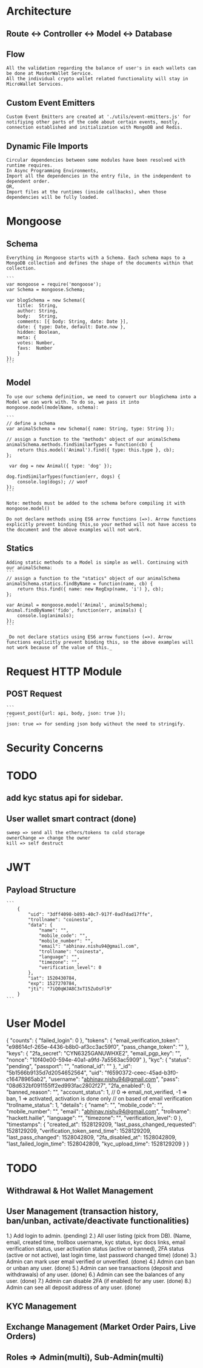 
# Architecture
## Route <-> Controller <-> Model <-> Database

## Flow
    All the validation regarding the balance of user's in each wallets can be done at MasterWallet Service.
    All the individual crypto wallet related functionality will stay in MicroWallet Services.

## Custom Event Emitters
    Custom Event Emitters are created at './utils/event-emitters.js' for notifiying other parts of the code about certain events, mostly, connection established and initialization with MongoDB and Redis.

## Dynamic File Imports 
    Circular dependencies between some modules have been resolved with runtime requires.
    In Async Programming Environments,
    Import all the dependencies in the entry file, in the independent to dependent order.
    OR, 
    Import files at the runtimes (inside callbacks), when those dependencies will be fully loaded.


# Mongoose
## Schema
    Everything in Mongoose starts with a Schema. Each schema maps to a MongoDB collection and defines the shape of the documents within that collection.

    ```
    var mongoose = require('mongoose');
    var Schema = mongoose.Schema;

    var blogSchema = new Schema({
        title:  String,
        author: String,
        body:   String,
        comments: [{ body: String, date: Date }],
        date: { type: Date, default: Date.now },
        hidden: Boolean,
        meta: {
        votes: Number,
        favs:  Number
        }
    });
    ```

## Model
    To use our schema definition, we need to convert our blogSchema into a Model we can work with. To do so, we pass it into mongoose.model(modelName, schema):

    ```
    // define a schema
    var animalSchema = new Schema({ name: String, type: String });

    // assign a function to the "methods" object of our animalSchema
    animalSchema.methods.findSimilarTypes = function(cb) {
        return this.model('Animal').find({ type: this.type }, cb);
    };

     var dog = new Animal({ type: 'dog' });

    dog.findSimilarTypes(function(err, dogs) {
        console.log(dogs); // woof
    });
    ```

    Note: methods must be added to the schema before compiling it with mongoose.model()
    
    Do not declare methods using ES6 arrow functions (=>). Arrow functions explicitly prevent binding this,so your method will not have access to the document and the above examples will not work.

## Statics
    Adding static methods to a Model is simple as well. Continuing with our animalSchema:
    ```
    // assign a function to the "statics" object of our animalSchema
    animalSchema.statics.findByName = function(name, cb) {
        return this.find({ name: new RegExp(name, 'i') }, cb);
    };

    var Animal = mongoose.model('Animal', animalSchema);
    Animal.findByName('fido', function(err, animals) {
        console.log(animals);
    });
    ```

    _Do not declare statics using ES6 arrow functions (=>). Arrow functions explicitly prevent binding this, so the above examples will not work because of the value of this._

# Request HTTP Module
## POST Request
    ```
    request_post({url: api, body, json: true });
    ```
    json: true => for sending json body without the need to stringify.

# Security Concerns

# TODO
## add kyc status api for sidebar.

## User wallet smart contract (done)
    sweep => send all the ethers/tokens to cold storage
    ownerChange => change the owner
    kill => self destruct

# JWT
## Payload Structure
    ```
        {
            "uid": "3dff4098-b893-40c7-917f-0ad7dad17ffe",
            "trollname": "coinesta",
            "data": {
                "name": "",
                "mobile_code": "",
                "mobile_number": "",
                "email": "abhinav.nishu94@gmail.com",
                "trollname": "coinesta",
                "language": "",
                "timezone": "",
                "verification_level": 0
            },
            "iat": 1520430784,
            "exp": 1527270784,
            "jti": "7iQ0qWJA8C3xT15ZuOsFl9"
        }
    ```

# User Model
{
    "counts": {
        "failed_login": 0
    },
    "tokens": {
        "email_verification_token": "e98614cf-265e-4436-b8b0-af3cc3ac59f0",
        "pass_change_token": ""
    },
    "keys": {
        "2fa_secret": "CYN6325GANUWHXE2",
        "email_pgp_key": "",
        "nonce": "10f40e00-594e-40a1-a9fd-7a5563ac5909"
    },
    "kyc": {
        "status": "pending",
        "passport": "",
        "national_id": ""
    },
    "_id": "5b1566b9135d7d2054652564",
    "uid": "f6590372-ceec-45ad-b3f0-c16478965ab2",
    "username": "abhinav.nishu94@gmail.com",
    "pass": "08d632bf091155ff2ed993fac2802f27",
    "2fa_enabled": 0,
    "banned_reason": "",
    "account_status": 1,    // 0 => email_not_verified, -1 => ban, 1 => activated, activation is done only // on based of email verification
    "trollname_status": 1,
    "details": {
        "name": "",
        "mobile_code": "",
        "mobile_number": "",
        "email": "abhinav.nishu94@gmail.com",
        "trollname": "hackett.hailie",
        "language": "",
        "timezone": "",
        "verification_level": 0
    },
    "timestamps": {
        "created_at": 1528129209,
        "last_pass_changed_requested": 1528129209,
        "verification_token_send_time": 1528129209,
        "last_pass_changed": 1528042809,
        "2fa_disabled_at": 1528042809,
        "last_failed_login_time": 1528042809,
        "kyc_upload_time": 1528129209
    }
}

# TODO
## Withdrawal & Hot Wallet Management
## User Management (transaction history, ban/unban, activate/deactivate functionalities)
1.) Add login to admin. (pending)
2.) All user listing (pick from DB). (Name, email, created time, trollbox username, kyc status, kyc docs links, email verification status, user activation status (active or banned), 2FA status (active or not active), last login time, last password changed time) (done)
3.) Admin can mark user email verified or unverified. (done)
4.) Admin can ban or unban any user. (done)
5.) Admin can see transactions (deposit and withdrawals) of any user. (done)
6.) Admin can see the balances of any user. (done)
7.) Admin can disable 2FA (if enabled) for any user. (done)
8.) Admin can see all deposit address of any user. (done)

## KYC Management
## Exchange Management (Market Order Pairs, Live Orders)

## Roles => Admin(multi), Sub-Admin(multi)